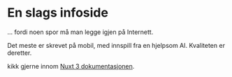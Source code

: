 # En slags infoside

... fordi noen spor må man legge igjen på Internett.

Det meste er skrevet på mobil, med innspill fra en hjelpsom AI. Kvaliteten er deretter. 

kikk gjerne innom [Nuxt 3 dokumentasjonen](https://nuxt.com/docs/getting-started/introduction).